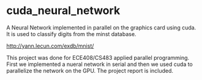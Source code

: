 cuda_neural_network
===================

A Neural Network implemented in parallel on the graphics card using cuda. It is used to classify digits from the minst database.

http://yann.lecun.com/exdb/mnist/

This project was done for ECE408/CS483 applied parallel programming. First we implemented a nueral network in serial and then we used cuda to parallelize the network on the GPU. The project report is included.
